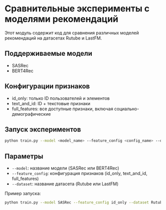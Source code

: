 # Сравнительные эксперименты с моделями рекомендаций

Этот модуль содержит код для сравнения различных моделей рекомендаций на датасетах Rutube и LastFM.

## Поддерживаемые модели
- SASRec
- BERT4Rec

## Конфигурации признаков
- id_only: только ID пользователей и элементов
- text_and_id: ID + текстовые признаки
- full_features: все доступные признаки, включая социально-демографические

## Запуск экспериментов 
```bash
python train.py --model <model_name> --feature_config <config_name> --dataset <dataset_name>
```

## Параметры
- `--model`: название модели (SASRec или BERT4Rec)
- `--feature_config`: конфигурация признаков (id_only, text_and_id, full_features)
- `--dataset`: название датасета (Rutube или LastFM)

Пример запуска:
```bash
python train.py --model SASRec --feature_config id_only --dataset Rutube
```